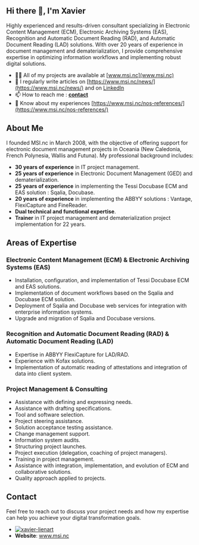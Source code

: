 ## Hi there 👋, I'm Xavier

Highly experienced and results-driven consultant specializing in Electronic Content Management (ECM), Electronic Archiving Systems (EAS), Recognition and Automatic Document Reading (RAD), and Automatic Document Reading (LAD) solutions. With over 20 years of experience in document management and dematerialization, I provide comprehensive expertise in optimizing information workflows and implementing robust digital solutions.

- 👨‍💻 All of my projects are available at [www.msi.nc](www.msi.nc)
- 📝 I regularly write articles on [https://www.msi.nc/news/](https://www.msi.nc/news/) and on [LinkedIn](https://www.linkedin.com/in/xavier-li%C3%A9nart-msinc/)
- 📫 How to reach me : **[contact](https://www.msi.nc/contact/)**
- 📄 Know about my experiences [https://www.msi.nc/nos-references/](https://www.msi.nc/nos-references/)

## About Me

I founded MSI.nc in March 2008, with the objective of offering support for electronic document management projects in Oceania (New Caledonia, French Polynesia, Wallis and Futuna). My professional background includes:

*   **30 years of experience** in IT project management.
*   **25 years of experience** in Electronic Document Management (GED) and dematerialization.
*   **25 years of experience** in implementing the Tessi Docubase ECM and EAS solution : Sqalia, Docubase.
*   **20 years of experience** in implementing the ABBYY solutions : Vantage, FlexiCapture and FineReader.
*   **Dual technical and functional expertise**.
*   **Trainer** in IT project management and dematerialization project implementation for 22 years.

## Areas of Expertise

### Electronic Content Management (ECM) & Electronic Archiving Systems (EAS)

*   Installation, configuration, and implementation of Tessi Docubase ECM and EAS solutions.
*   Implementation of document workflows based on the Sqalia and Docubase ECM solution.
*   Deployment of Sqalia and Docubase web services for integration with enterprise information systems.
*   Upgrade and migration of Sqalia and Docubase versions.

### Recognition and Automatic Document Reading (RAD) & Automatic Document Reading (LAD)

*   Expertise in ABBYY FlexiCapture for LAD/RAD.
*   Experience with Kofax solutions.
*   Implementation of automatic reading of attestations and integration of data into client system.

### Project Management & Consulting

*   Assistance with defining and expressing needs.
*   Assistance with drafting specifications.
*   Tool and software selection.
*   Project steering assistance.
*   Solution acceptance testing assistance.
*   Change management support.
*   Information system audits.
*   Structuring project launches.
*   Project execution (delegation, coaching of project managers).
*   Training in project management.
*   Assistance with integration, implementation, and evolution of ECM and collaborative solutions.
*   Quality approach applied to projects.

## Contact

Feel free to reach out to discuss your project needs and how my expertise can help you achieve your digital transformation goals.

*   [![xavier-lienart](https://img.shields.io/badge/LinkedIn-0077B5?style=for-the-badge&logo=linkedin&logoColor=white)](https://www.linkedin.com/in/xavier-li%C3%A9nart-msinc/)
*   **Website**: www.msi.nc
